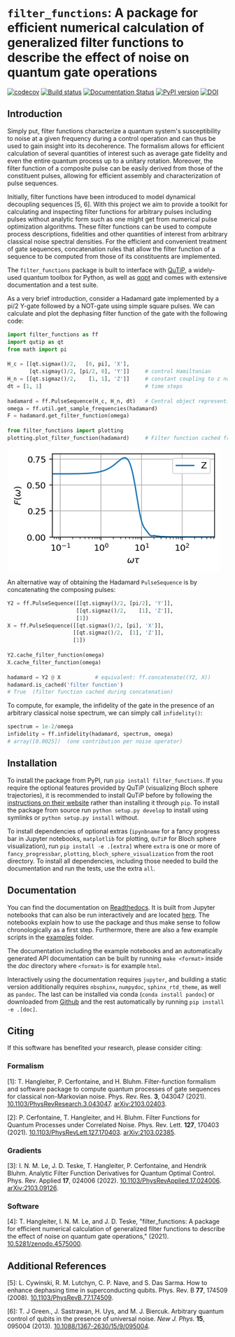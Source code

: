 # `filter_functions`: A package for efficient numerical calculation of generalized filter functions to describe the effect of noise on quantum gate operations
[![codecov](https://codecov.io/gh/qutech/filter_functions/branch/master/graph/badge.svg)](https://codecov.io/gh/qutech/filter_functions)
[![Build status](https://github.com/qutech/filter_functions/actions/workflows/main.yml/badge.svg)](https://github.com/qutech/filter_functions/actions/workflows/main.yml)
[![Documentation Status](https://readthedocs.org/projects/filter-functions/badge/?version=latest)](https://filter-functions.readthedocs.io/en/latest/?badge=latest)
[![PyPI version](https://img.shields.io/pypi/v/filter-functions.svg)](https://pypi.org/project/filter-functions/)
[![DOI](https://zenodo.org/badge/DOI/10.5281/zenodo.4575000.svg)](https://doi.org/10.5281/zenodo.4575000)

## Introduction
Simply put, filter functions characterize a quantum system's susceptibility to noise at a given frequency during a control operation and can thus be used to gain insight into its decoherence. The formalism allows for efficient calculation of several quantities of interest such as average gate fidelity and even the entire quantum process up to a unitary rotation. Moreover, the filter function of a composite pulse can be easily derived from those of the constituent pulses, allowing for efficient assembly and characterization of pulse sequences.

Initially, filter functions have been introduced to model dynamical decoupling sequences [5, 6]. With this project we aim to provide a toolkit for calculating and inspecting filter functions for arbitrary pulses including pulses without analytic form such as one might get from numerical pulse optimization algorithms. These filter functions can be used to compute process descriptions, fidelities and other quantities of interest from arbitrary classical noise spectral densities. For the efficient and convenient treatment of gate sequences, concatenation rules that allow the filter function of a sequence to be computed from those of its constituents are implemented.

The `filter_functions` package is built to interface with [QuTiP](http://qutip.org/), a widely-used quantum toolbox for Python, as well as [qopt](https://github.com/qutech/qopt) and comes with extensive documentation and a test suite.

As a very brief introduction, consider a Hadamard gate implemented by a pi/2 Y-gate followed by a NOT-gate using simple square pulses. We can calculate and plot the dephasing filter function of the gate with the following code:

```python
import filter_functions as ff
import qutip as qt
from math import pi

H_c = [[qt.sigmax()/2,   [0, pi], 'X'],
       [qt.sigmay()/2, [pi/2, 0], 'Y']]     # control Hamiltonian
H_n = [[qt.sigmaz()/2,    [1, 1], 'Z']]     # constant coupling to z noise
dt = [1, 1]                                 # time steps

hadamard = ff.PulseSequence(H_c, H_n, dt)   # Central object representing a control pulse
omega = ff.util.get_sample_frequencies(hadamard)
F = hadamard.get_filter_function(omega)

from filter_functions import plotting
plotting.plot_filter_function(hadamard)     # Filter function cached from before
```

![Hadamard dephasing filter function](./doc/source/_static/hadamard.png)

An alternative way of obtaining the Hadamard `PulseSequence` is by concatenating the composing pulses:

```python
Y2 = ff.PulseSequence([[qt.sigmay()/2, [pi/2], 'Y']],
                      [[qt.sigmaz()/2,    [1], 'Z']],
                      [1])
X = ff.PulseSequence([[qt.sigmax()/2, [pi], 'X']],
                     [[qt.sigmaz()/2,  [1], 'Z']],
                     [1])

Y2.cache_filter_function(omega)
X.cache_filter_function(omega)

hadamard = Y2 @ X           # equivalent: ff.concatenate((Y2, X))
hadamard.is_cached('filter function')
# True  (filter function cached during concatenation)
```

To compute, for example, the infidelity of the gate in the presence of an arbitrary classical noise spectrum, we can simply call `infidelity()`:

```python
spectrum = 1e-2/omega
infidelity = ff.infidelity(hadamard, spectrum, omega)
# array([0.0025])  (one contribution per noise operator)
```

## Installation
To install the package from PyPI, run `pip install filter_functions`. If you require the optional features provided by QuTiP (visualizing Bloch sphere trajectories), it is recommended to install QuTiP before by following the [instructions on their website](http://qutip.org/docs/latest/installation.html) rather than installing it through `pip`. To install the package from source run `python setup.py develop` to install using symlinks or `python setup.py install` without.

To install dependencies of optional extras (`ipynbname` for a fancy progress bar in Jupyter notebooks, `matplotlib` for plotting, `QuTiP` for Bloch sphere visualization), run `pip install -e .[extra]` where `extra` is one or more of `fancy_progressbar`, `plotting`, `bloch_sphere_visualization` from the root directory. To install all dependencies, including those needed to build the documentation and run the tests, use the extra `all`.

## Documentation
You can find the documentation on [Readthedocs](https://filter-functions.readthedocs.io/en/latest/). It is built from Jupyter notebooks that can also be run interactively and are located [here](doc/source/examples). The notebooks explain how to use the package and thus make sense to follow chronologically as a first step. Furthermore, there are also a few example scripts in the [examples](examples) folder.

The documentation including the example notebooks and an automatically generated API documentation can be built by running `make <format>` inside the *doc* directory where `<format>` is for example `html`.

Interactively using the documentation requires `jupyter`, and building a static version additionally requires `nbsphinx`, `numpydoc`, `sphinx_rtd_theme`, as well as `pandoc`. The last can be installed via conda (`conda install pandoc`) or downloaded from [Github](https://github.com/jgm/pandoc/releases/) and the rest automatically by running `pip install -e .[doc]`.

## Citing
If this software has benefited your research, please consider citing:

### Formalism
[1]: T. Hangleiter, P. Cerfontaine, and H. Bluhm. Filter-function formalism and software package to compute quantum processes of gate sequences for classical non-Markovian noise. Phys. Rev. Res. **3**, 043047 (2021). [10.1103/PhysRevResearch.3.043047](https://doi.org/10.1103/PhysRevResearch.3.043047). [arXiv:2103.02403](https://arxiv.org/abs/2103.02403).

[2]: P. Cerfontaine, T. Hangleiter, and H. Bluhm. Filter Functions for Quantum Processes under Correlated Noise. Phys. Rev. Lett. **127**, 170403 (2021). [10.1103/PhysRevLett.127.170403](https://doi.org/10.1103/PhysRevLett.127.170403). [arXiv:2103.02385](https://arxiv.org/abs/2103.02385).

### Gradients
[3]: I. N. M. Le, J. D. Teske, T. Hangleiter, P. Cerfontaine, and Hendrik Bluhm. Analytic Filter Function Derivatives for Quantum Optimal Control. Phys. Rev. Applied **17**, 024006 (2022). [10.1103/PhysRevApplied.17.024006](https://doi.org/10.1103/PhysRevApplied.17.024006). [arXiv:2103.09126](https://arxiv.org/abs/2103.09126).

### Software
[4]: T. Hangleiter, I. N. M. Le, and J. D. Teske, "filter_functions: A package for efficient numerical calculation of generalized filter functions to describe the effect of noise on quantum gate operations," (2021). [10.5281/zenodo.4575000](http://doi.org/10.5281/zenodo.4575000).

## Additional References
[5]: L. Cywinski, R. M. Lutchyn, C. P. Nave, and S. Das Sarma. How to enhance dephasing time in superconducting qubits. Phys. Rev. B **77**, 174509 (2008). [10.1103/PhysRevB.77.174509](https://doi.org/10.1103/PhysRevB.77.174509).

[6]: T. J Green., J. Sastrawan, H. Uys, and M. J. Biercuk. Arbitrary quantum control of qubits in the presence of universal noise. *New J. Phys.* **15**, 095004 (2013). [10.1088/1367-2630/15/9/095004](https://doi.org/10.1088/1367-2630/15/9/095004).
